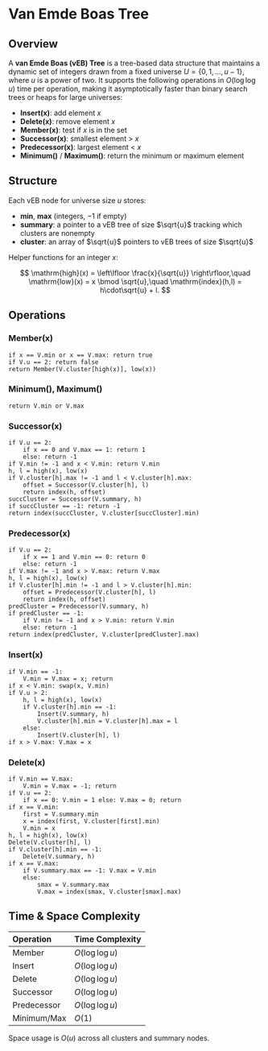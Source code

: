 # Van Emde Boas Tree

## Overview

A **van Emde Boas (vEB) Tree** is a tree-based data structure that maintains a dynamic set of integers drawn from a fixed universe $U = \{0,1,\dots,u-1\}$, where $u$ is a power of two. It supports the following operations in $O(\log\log u)$ time per operation, making it asymptotically faster than binary search trees or heaps for large universes:

- **Insert(x)**: add element $x$
- **Delete(x)**: remove element $x$
- **Member(x)**: test if $x$ is in the set
- **Successor(x)**: smallest element > $x$
- **Predecessor(x)**: largest element < $x$
- **Minimum()** / **Maximum()**: return the minimum or maximum element


## Structure

Each vEB node for universe size $u$ stores:

- **min**, **max** (integers, $-1$ if empty)
- **summary**: a pointer to a vEB tree of size $\sqrt{u}$ tracking which clusters are nonempty
- **cluster**: an array of $\sqrt{u}$ pointers to vEB trees of size $\sqrt{u}$

Helper functions for an integer $x$:

$$
\mathrm{high}(x) = \left\lfloor \frac{x}{\sqrt{u}} \right\rfloor,\quad
\mathrm{low}(x) = x \bmod \sqrt{u},\quad
\mathrm{index}(h,l) = h\cdot\sqrt{u} + l.
$$

## Operations

### Member(x)

```
if x == V.min or x == V.max: return true
if V.u == 2: return false
return Member(V.cluster[high(x)], low(x))
```


### Minimum(), Maximum()

```
return V.min or V.max
```


### Successor(x)

```
if V.u == 2:
    if x == 0 and V.max == 1: return 1
    else: return -1
if V.min != -1 and x < V.min: return V.min
h, l = high(x), low(x)
if V.cluster[h].max != -1 and l < V.cluster[h].max:
    offset = Successor(V.cluster[h], l)
    return index(h, offset)
succCluster = Successor(V.summary, h)
if succCluster == -1: return -1
return index(succCluster, V.cluster[succCluster].min)
```


### Predecessor(x)

```
if V.u == 2:
    if x == 1 and V.min == 0: return 0
    else: return -1
if V.max != -1 and x > V.max: return V.max
h, l = high(x), low(x)
if V.cluster[h].min != -1 and l > V.cluster[h].min:
    offset = Predecessor(V.cluster[h], l)
    return index(h, offset)
predCluster = Predecessor(V.summary, h)
if predCluster == -1:
    if V.min != -1 and x > V.min: return V.min
    else: return -1
return index(predCluster, V.cluster[predCluster].max)
```


### Insert(x)

```
if V.min == -1:
    V.min = V.max = x; return
if x < V.min: swap(x, V.min)
if V.u > 2:
    h, l = high(x), low(x)
    if V.cluster[h].min == -1:
        Insert(V.summary, h)
        V.cluster[h].min = V.cluster[h].max = l
    else:
        Insert(V.cluster[h], l)
if x > V.max: V.max = x
```


### Delete(x)

```
if V.min == V.max:
    V.min = V.max = -1; return
if V.u == 2:
    if x == 0: V.min = 1 else: V.max = 0; return
if x == V.min:
    first = V.summary.min
    x = index(first, V.cluster[first].min)
    V.min = x
h, l = high(x), low(x)
Delete(V.cluster[h], l)
if V.cluster[h].min == -1:
    Delete(V.summary, h)
if x == V.max:
    if V.summary.max == -1: V.max = V.min
    else:
        smax = V.summary.max
        V.max = index(smax, V.cluster[smax].max)
```


## Time \& Space Complexity

| Operation | Time Complexity |
| :-- | :-- |
| Member | $O(\log\log u)$ |
| Insert | $O(\log\log u)$ |
| Delete | $O(\log\log u)$ |
| Successor | $O(\log\log u)$ |
| Predecessor | $O(\log\log u)$ |
| Minimum/Max | $O(1)$ |

Space usage is $O(u)$ across all clusters and summary nodes.
